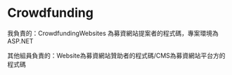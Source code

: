 # Crowdfunding
我負責的：CrowdfundingWebsites 為募資網站提案者的程式碼，專案環境為ASP.NET

其他組員負責的：Website為募資網站贊助者的程式碼/CMS為募資網站平台方的程式碼

